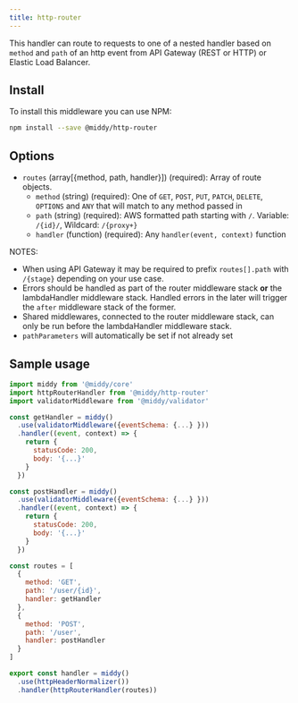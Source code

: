 ```yaml
---
title: http-router
---
```


This handler can route to requests to one of a nested handler based on `method` and `path` of an http event from API Gateway (REST or HTTP) or Elastic Load Balancer.

## Install

To install this middleware you can use NPM:

```bash npm2yarn
npm install --save @middy/http-router
```

## Options

- `routes` (array[{method, path, handler}]) (required): Array of route objects.
  - `method` (string) (required): One of `GET`, `POST`, `PUT`, `PATCH`, `DELETE`, `OPTIONS` and `ANY` that will match to any method passed in
  - `path` (string) (required): AWS formatted path starting with `/`. Variable: `/{id}/`, Wildcard: `/{proxy+}`
  - `handler` (function) (required): Any `handler(event, context)` function

NOTES:

- When using API Gateway it may be required to prefix `routes[].path` with `/{stage}` depending on your use case.
- Errors should be handled as part of the router middleware stack **or** the lambdaHandler middleware stack. Handled errors in the later will trigger the `after` middleware stack of the former.
- Shared middlewares, connected to the router middleware stack, can only be run before the lambdaHandler middleware stack.
- `pathParameters` will automatically be set if not already set

## Sample usage

```javascript
import middy from '@middy/core'
import httpRouterHandler from '@middy/http-router'
import validatorMiddleware from '@middy/validator'

const getHandler = middy()
  .use(validatorMiddleware({eventSchema: {...} }))
  .handler((event, context) => {
    return {
      statusCode: 200,
      body: '{...}'
    }
  })

const postHandler = middy()
  .use(validatorMiddleware({eventSchema: {...} }))
  .handler((event, context) => {
    return {
      statusCode: 200,
      body: '{...}'
    }
  })

const routes = [
  {
    method: 'GET',
    path: '/user/{id}',
    handler: getHandler
  },
  {
    method: 'POST',
    path: '/user',
    handler: postHandler
  }
]

export const handler = middy()
  .use(httpHeaderNormalizer())
  .handler(httpRouterHandler(routes))

```
